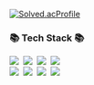 
[![Solved.acProfile](http://mazassumnida.wtf/api/v2/generate_badge?boj=durumi99)](https://solved.ac/durumi99)

<!-- ![Duurmi's GitHub stats](https://github-readme-stats.vercel.app/api?username=durumi99&show_icons=true&theme=radical)
-->
<h3>📚 Tech Stack 📚</h3>

<p>
  <img src="https://img.shields.io/badge/c++-00599C?style=flat-square&logo=c++&logoColor=white"/></a>&nbsp
  <img src="https://img.shields.io/badge/Javascript-ffb13b?style=flat-square&logo=javascript&logoColor=white"/></a>&nbsp 
  <img src="https://img.shields.io/badge/Python-3766AB?style=flat-square&logo=Python&logoColor=white"/></a>&nbsp 
  <img src="https://img.shields.io/badge/Java-007396?style=flat-square&logo=Java&logoColor=white"/></a>&nbsp
  <br>
  <img src="https://img.shields.io/badge/Spring-6DB33F?style=flat-square&logo=Spring&logoColor=white"/></a>&nbsp
  <img src="https://img.shields.io/badge/SpringBoot-6DB33F?style=flat-square&logo=SpringBoot&logoColor=white"/></a>&nbsp 
  <img src="https://img.shields.io/badge/Node.js-339933?style=flat-square&logo=Node.js&logoColor=white"/></a>&nbsp
  <img src="https://img.shields.io/badge/Express-000000?style=flat-square&logo=Express&logoColor=white"/></a>&nbsp
  <br>
</p>

